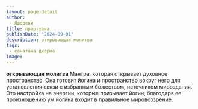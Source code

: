 ```yaml
---
layout: page-detail
author:
 - Яшодеви
title: прартхана
publishDate: "2024-09-01"
description: открывающая молитва
tags:
 - санатана дхарма
image: 
---
```


__открывающая молитва__
Мантра, которая открывает духовное пространство. Она готовит йогина и пространство вокруг него для установления связи с избранным божеством, источником мироздания. Это настройка на энергии, которые призывает йогин, благодаря ее произношению ум йогина входит в правильное мировоззрение.

